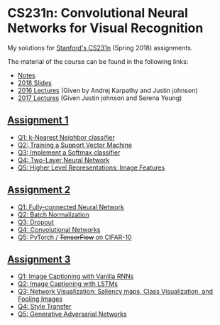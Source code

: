 # CS231n: Convolutional Neural Networks for Visual Recognition


My solutions for [Stanford's CS231n](http://cs231n.stanford.edu/2018/) (Spring 2018) assignments.

The material of the course can be found in the following links:
* [Notes](http://cs231n.github.io/)
* [2018 Slides](http://cs231n.stanford.edu/slides/2018/) 
* [2016 Lectures](https://www.youtube.com/playlist?list=PLkt2uSq6rBVctENoVBg1TpCC7OQi31AlC) (Given by Andrej Karpathy and Justin johnson)
* [2017 Lectures](https://www.youtube.com/playlist?list=PL3FW7Lu3i5JvHM8ljYj-zLfQRF3EO8sYv) (Given Justin johnson and Serena Yeung)


## [Assignment 1](http://cs231n.github.io/assignments2018/assignment1/)

* [Q1: k-Nearest Neighbor classifier](./assignment1/knn.ipynb)
* [Q2: Training a Support Vector Machine](./assignment1/svm.ipynb)
* [Q3: Implement a Softmax classifier](./assignment1/softmax.ipynb)
* [Q4: Two-Layer Neural Network](./assignment1/two_layer_net.ipynb)
* [Q5: Higher Level Representations: Image Features](./assignment1/features.ipynb)


## [Assignment 2](http://cs231n.github.io/assignments2018/assignment2/)

* [Q1: Fully-connected Neural Network](./assignment2/FullyConnectedNets.ipynb)
* [Q2: Batch Normalization](./assignment2/BatchNormalization.ipynb)
* [Q3: Dropout](./assignment2/Dropout.ipynb)
* [Q4: Convolutional Networks](./assignment2/ConvolutionalNetworks.ipynb)
* [Q5: PyTorch / ~~TensorFlow~~ on CIFAR-10](./assignment2/PyTorch.ipynb)


## [Assignment 3](http://cs231n.github.io/assignments2018/assignment3/)

* [Q1: Image Captioning with Vanilla RNNs](./assignment3/RNN_Captioning.ipynb)
* [Q2: Image Captioning with LSTMs](./assignment3/LSTM_Captioning.ipynb)
* [Q3: Network Visualization: Saliency maps, Class Visualization, and Fooling Images](./assignment3/NetworkVisualization-PyTorch.ipynb)
* [Q4: Style Transfer](./assignment3/StyleTransfer-PyTorch.ipynb)
* [Q5: Generative Adversarial Networks](./assignment3/GANs-PyTorch.ipynb)